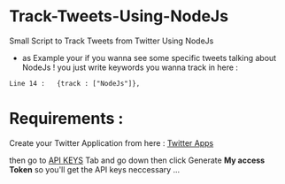 Track-Tweets-Using-NodeJs
=========================

Small Script to Track Tweets from Twitter Using NodeJs

* as Example your if you wanna see some specific tweets talking about NodeJs ! you just write keywords you wanna track in here : 

````````````
Line 14 :	{track : ["NodeJs"]},

````````````

# Requirements :

Create your Twitter Application from here : [Twitter Apps](https://apps.twitter.com/)

then go to [API KEYS](https://apps.twitter.com/app/6625864/keys) Tab and go down then click Generate **My access Token** so you'll get the API keys neccessary ...




